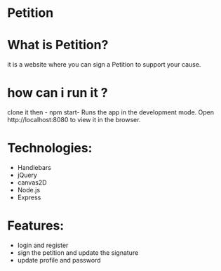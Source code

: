 # Petition
# What is Petition?
it is a website where you can sign a Petition to support your cause.
# how can i run it ?
clone it then - npm start- 
Runs the app in the development mode. Open http://localhost:8080 to view it in the browser.
# Technologies:
* Handlebars
* jQuery
* canvas2D
* Node.js
* Express
# Features:
* login and register
* sign the petition and update the signature
* update profile and password
